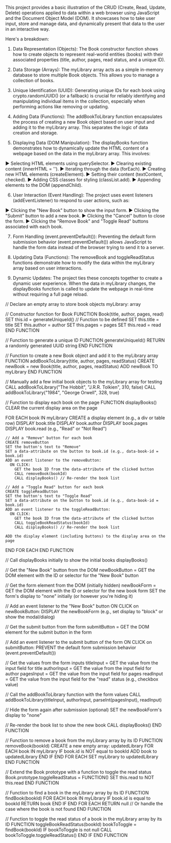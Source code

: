 This project provides a basic illustration of the CRUD (Create, Read, Update, Delete) operations applied to data within a web browser using JavaScript and the Document Object Model (DOM). 
It showcases how to take user input, store and manage data, and dynamically present that data to the user in an interactive way.

Here's a breakdown:

1. Data Representation (Objects): The Book constructor function shows how to create objects to represent real-world entities (books) with their associated properties (title, author, pages, read status, and a unique ID).

2. Data Storage (Arrays): The myLibrary array acts as a simple in-memory database to store multiple Book objects. This allows you to manage a collection of books.

3. Unique Identification (UUID): Generating unique IDs for each book using crypto.randomUUID() (or a fallback) is crucial for reliably identifying and manipulating individual items in the collection, especially when performing actions like removing or updating.

4. Adding Data (Functions): The addBookToLibrary function encapsulates the process of creating a new Book object based on user input and adding it to the myLibrary array. This separates the logic of data creation and storage.

5. Displaying Data (DOM Manipulation): The displayBooks function demonstrates how to dynamically update the HTML content of a webpage based on the data in the myLibrary array. This involves:

▶ Selecting HTML elements using querySelector.
▶ Clearing existing content (innerHTML = '').
▶ Iterating through the data (forEach).
▶ Creating new HTML elements (createElement).
▶ Setting their content (textContent, checked).
▶ Adding CSS classes for styling (classList.add).
▶ Appending elements to the DOM (appendChild).

6. User Interaction (Event Handling): The project uses event listeners (addEventListener) to respond to user actions, such as:

▶ Clicking the "New Book" button to show the input form.
▶ Clicking the "Submit" button to add a new book.
▶ Clicking the "Cancel" button to close the form.
▶ Clicking the "Remove Book" and "Toggle Read" buttons associated with each book.

7. Form Handling (event.preventDefault()): Preventing the default form submission behavior (event.preventDefault()) allows JavaScript to handle the form data instead of the browser trying to send it to a server.

8. Updating Data (Functions): The removeBook and toggleReadStatus functions demonstrate how to modify the data within the myLibrary array based on user interactions.

9. Dynamic Updates: The project ties these concepts together to create a dynamic user experience. When the data in myLibrary changes, the displayBooks function is called to update the webpage in real-time without requiring a full page reload.


// Declare an empty array to store book objects
myLibrary: array

// Constructor function for Book
FUNCTION Book(title, author, pages, read)
  SET this.id = generateUniqueId() // Function to be defined
  SET this.title = title
  SET this.author = author
  SET this.pages = pages
  SET this.read = read
END FUNCTION

// Function to generate a unique ID
FUNCTION generateUniqueId()
  RETURN a randomly generated UUID string
END FUNCTION

// Function to create a new Book object and add it to the myLibrary array
FUNCTION addBookToLibrary(title, author, pages, readStatus)
  CREATE newBook = new Book(title, author, pages, readStatus)
  ADD newBook TO myLibrary
END FUNCTION

// Manually add a few initial book objects to the myLibrary array for testing
CALL addBookToLibrary("The Hobbit", "J.R.R. Tolkien", 310, false)
CALL addBookToLibrary("1984", "George Orwell", 328, true)

// Function to display each book on the page
FUNCTION displayBooks()
  CLEAR the current display area on the page

  FOR EACH book IN myLibrary
    CREATE a display element (e.g., a div or table row)
    DISPLAY book.title
    DISPLAY book.author
    DISPLAY book.pages
    DISPLAY book.read (e.g., "Read" or "Not Read")

    // Add a "Remove" button for each book
    CREATE removeButton
    SET the button's text to "Remove"
    SET a data-attribute on the button to book.id (e.g., data-book-id = book.id)
    ADD an event listener to the removeButton:
      ON CLICK:
        GET the book ID from the data-attribute of the clicked button
        CALL removeBook(bookId)
        CALL displayBooks() // Re-render the book list

    // Add a "Toggle Read" button for each book
    CREATE toggleReadButton
    SET the button's text to "Toggle Read"
    SET a data-attribute on the button to book.id (e.g., data-book-id = book.id)
    ADD an event listener to the toggleReadButton:
      ON CLICK:
        GET the book ID from the data-attribute of the clicked button
        CALL toggleBookReadStatus(bookId)
        CALL displayBooks() // Re-render the book list

    ADD the display element (including buttons) to the display area on the page
  END FOR EACH
END FUNCTION

// Call displayBooks initially to show the initial books
displayBooks()

// Get the "New Book" button from the DOM
newBookButton = GET the DOM element with the ID or selector for the "New Book" button

// Get the form element from the DOM (initially hidden)
newBookForm = GET the DOM element with the ID or selector for the new book form
SET the form's display to "none" initially (or however you're hiding it)

// Add an event listener to the "New Book" button
ON CLICK on newBookButton:
  DISPLAY the newBookForm (e.g., set display to "block" or show the modal/dialog)

// Get the submit button from the form
submitButton = GET the DOM element for the submit button in the form

// Add an event listener to the submit button of the form
ON CLICK on submitButton:
  PREVENT the default form submission behavior (event.preventDefault())

  // Get the values from the form inputs
  titleInput = GET the value from the input field for title
  authorInput = GET the value from the input field for author
  pagesInput = GET the value from the input field for pages
  readInput = GET the value from the input field for the "read" status (e.g., checkbox value)

  // Call the addBookToLibrary function with the form values
  CALL addBookToLibrary(titleInput, authorInput, parseInt(pagesInput), readInput)

  // Hide the form again after submission (optional)
  SET the newBookForm's display to "none"

  // Re-render the book list to show the new book
  CALL displayBooks()
END FUNCTION

// Function to remove a book from the myLibrary array by its ID
FUNCTION removeBook(bookId)
  CREATE a new empty array: updatedLibrary
  FOR EACH book IN myLibrary
    IF book.id is NOT equal to bookId
      ADD book to updatedLibrary
    END IF
  END FOR EACH
  SET myLibrary to updatedLibrary
END FUNCTION

// Extend the Book prototype with a function to toggle the read status
Book.prototype.toggleReadStatus = FUNCTION()
  SET this.read to NOT this.read
END FUNCTION

// Function to find a book in the myLibrary array by its ID
FUNCTION findBook(bookId)
  FOR EACH book IN myLibrary
    IF book.id is equal to bookId
      RETURN book
    END IF
  END FOR EACH
  RETURN null // Or handle the case where the book is not found
END FUNCTION

// Function to toggle the read status of a book in the myLibrary array by its ID
FUNCTION toggleBookReadStatus(bookId)
  bookToToggle = findBook(bookId)
  IF bookToToggle is not null
    CALL bookToToggle.toggleReadStatus()
  END IF
END FUNCTION
